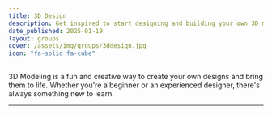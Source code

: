 ```yaml
---
title: 3D Design
description: Get inspired to start designing and building your own 3D models
date_published: 2025-01-19
layout: groups
cover: /assets/img/groups/3ddesign.jpg
icon: "fa-solid fa-cube"
---
```


3D Modeling is a fun and creative way to create your own designs and bring them to life. Whether you're a beginner or an experienced designer, there's always something new to learn.

---
